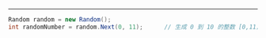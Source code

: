 
---

```csharp
Random random = new Random();
int randomNumber = random.Next(0, 11);		// 生成 0 到 10 的整数 [0,11)
```
